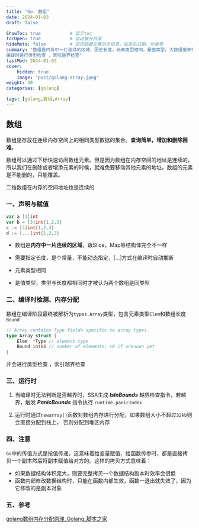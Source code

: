 ```yaml
---
title: "Go: 数组"
date: 2024-01-03
draft: false

ShowToc: true           # 显示toc
TocOpen: true           # 自动展开目录
hideMeta: false         # 是否隐藏文章的元信息，如发布日期、作者等
summary: "数组是内存中一片连续的区域，固定长度，元素类型相同，是值类型，大数组值参等值传递效率低
编译时进行类型检查 ，索引越界检查"
lastMod: 2024-01-03
cover:
    hidden: true
    image: "post/golang-array.jpeg"
weight: 30
categories: [golang]

tags: [golang,数组,Array]
---
```


## 数组

数组是存放在连续内存空间上的相同类型数据的集合。**查询简单，增加和删除困难**。

数组可以通过下标快速访问数组元素。但是因为数组在内存空间的地址是连续的，所以我们在删除或者增添元素的时候，就难免要移动其他元素的地址。数组的元素是不能删的，只能覆盖。

二维数组在内存的空间地址也是连续的

### 一、声明与赋值

```go
var a [3]int
var b = [3]int{1,2,3}
c := [3]int{1,2,3}
d := [...]int{1,2,3}
```

* 数组是**内存中一片连续的区域**，跟Slice，Map等结构体完全不一样

* 需要指定长度，是个常量，不能动态指定，[...]方式在编译时自动推断

* 元素类型相同

* 是值类型，类型与长度都相同时才被认为两个数组是同类型

### 二、编译时检测、内存分配

数组在编译阶段最终被解析为`types.Array`类型，包含元素类型`Elem`和数组长度`Bound`

```go
// Array contains Type fields specific to array types.
type Array struct {
    Elem  *Type // element type
    Bound int64 // number of elements; <0 if unknown yet
}
```

并会进行类型检查 ，索引越界检查

### 三、运行时

1. 当编译时无法判断是否越界时，SSA生成 ***IsInBounds*** 越界检查指令，若越界，触发 ***PanicBounds*** 指令执行 `runtime.panicIndex`

2. 运行时通过`newarray()`函数对数组内存进行分配，如果数组大小不超过`32kb`则会直接分配到栈上， 否则分配到堆区内存

### 四、注意

`Go`中的传值方式是按值传递，这意味着给变量赋值、给函数传参时，都是直接拷贝一个副本然后将副本赋值给对方的。这样的拷贝方式意味着：

- 如果数据结构体积庞大，则要完整拷贝一个数据结构副本时效率会很低
- 函数内部修改数据结构时，只能在函数内部生效，函数一退出就失效了，因为它修改的是副本对象

### 五、参考

[golang数组内存分配原理_Golang_脚本之家](https://www.jb51.net/article/253391.htm)
